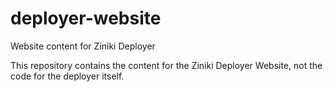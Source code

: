 # deployer-website
Website content for Ziniki Deployer


This repository contains the content for the Ziniki Deployer Website, not the code for the deployer itself.
